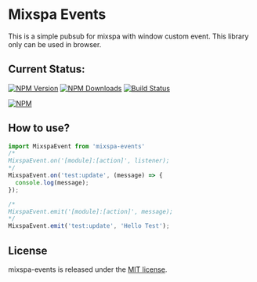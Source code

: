 # Mixspa Events
This is a simple pubsub for mixspa with window custom event. This library only can be used in browser.

## Current Status:

[![NPM Version](https://img.shields.io/npm/v/@mixspa/events.svg)](https://npmjs.org/package/@mixspa/events)
[![NPM Downloads](https://img.shields.io/npm/dm/@mixspa/events.svg)](https://npmjs.org/package/@mixspa/events)
[![Build Status](https://circleci.com/gh/mixspa/mixspa-events.svg?style=svg)](https://circleci.com/gh/mixspa/mixspa-events)

[![NPM](https://nodei.co/npm/@mixspa/events.png?downloads=true&downloadRank=true&stars=true)](https://nodei.co/npm/@mixspa/events/)

## How to use?

```js
import MixspaEvent from 'mixspa-events'
/*
MixspaEvent.on('[module]:[action]', listener);
*/
MixspaEvent.on('test:update', (message) => {
  console.log(message);
});

/*
MixspaEvent.emit('[module]:[action]', message);
*/
MixspaEvent.emit('test:update', 'Hello Test');
```

## License

mixspa-events is released under the [MIT license](https://github.com/mixspa/mixspa-events/blob/master/LICENSE).
